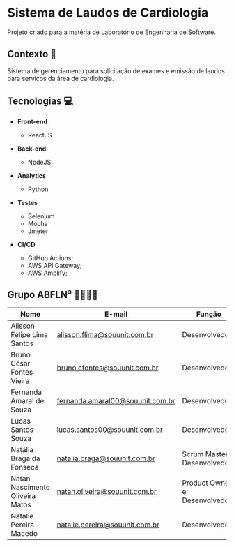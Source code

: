 # Sistema de Laudos de Cardiologia 

Projeto criado para a matéria de Laboratório de Engenharia de Software.

## Contexto 📃
Sistema de gerenciamento para solicitação de exames e emissão de laudos para serviços da área de cardiologia.

## Tecnologias 💻

- **Front-end**
	- ReactJS 

- **Back-end**
	- NodeJS

- **Analytics**
	- Python
	
- **Testes**
	- Selenium
	- Mocha
	- Jmeter

- **CI/CD**
	- GitHub Actions;
	- AWS API Gateway;
	- AWS Amplify;

## Grupo ABFLN³ 👨‍💻👩‍💻

<table>
   <thead>
			<tr>
					<th>Nome</th>
					<th>E-mail</th>
					<th>Função</th>
			</tr>
   </thead>
   <tbody>
			<tr>
					<td>Alisson Felipe Lima Santos</td>
					<td><a href="mailto:alisson.flima@souunit.com.br">alisson.flima@souunit.com.br</a></td>
					<td>Desenvolvedor</td>
			</tr>
			<tr>
					<td>Bruno César Fontes Vieira</td>
					<td><a href="mailto:bruno.cfontes@souunit.com.br">bruno.cfontes@souunit.com.br</a></td>
					<td>Desenvolvedor</td>
			</tr>
			<tr>
					<td>Fernanda Amaral de Souza</td>
					<td><a href="mailto:fernanda.amaral00@souunit.com.br">fernanda.amaral00@souunit.com.br</a></td>
					<td>Desenvolvedora</td>
			</tr>
			<tr>
					<td>Lucas Santos Souza</td>
					<td><a href="mailto:lucas.santos00@souunit.com.br">lucas.santos00@souunit.com.br</a></td>
					<td>Desenvolvedor</td>
			</tr>
			<tr>
					<td>Natália Braga da Fonseca</td>
					<td><a href="mailto:natalia.braga@souunit.com.br">natalia.braga@souunit.com.br</a></td>
					<td>Scrum Master e Desenvolvedora</td>
			</tr>
			<tr>
					<td>Natan Nascimento Oliveira Matos</td>
					<td><a href="mailto:natan.oliveira@souunit.com.br">natan.oliveira@souunit.com.br</a></td>
					<td>Product Owner e Desenvolvedor</td>
			</tr>
			<tr>
					<td>Natalie Pereira Macedo</td>
					<td><a href="mailto:natalie.pereira@souunit.com.br">natalie.pereira@souunit.com.br</a></td>
					<td>Desenvolvedora</td>
			</tr>
   </tbody>
</table>
